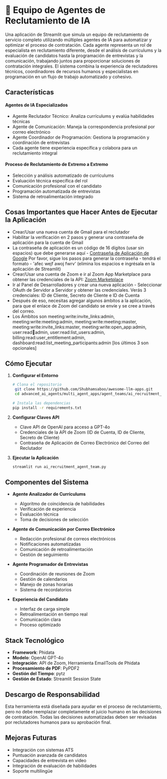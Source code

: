 # 💼 Equipo de Agentes de Reclutamiento de IA

Una aplicación de Streamlit que simula un equipo de reclutamiento de servicio completo utilizando múltiples agentes de IA para automatizar y optimizar el proceso de contratación. Cada agente representa un rol de especialista en reclutamiento diferente, desde el análisis de currículums y la evaluación de candidatos hasta la programación de entrevistas y la comunicación, trabajando juntos para proporcionar soluciones de contratación integrales. El sistema combina la experiencia de reclutadores técnicos, coordinadores de recursos humanos y especialistas en programación en un flujo de trabajo automatizado y cohesivo.

## Características

#### Agentes de IA Especializados

- Agente Reclutador Técnico: Analiza currículums y evalúa habilidades técnicas
- Agente de Comunicación: Maneja la correspondencia profesional por correo electrónico
- Agente Coordinador de Programación: Gestiona la programación y coordinación de entrevistas
- Cada agente tiene experiencia específica y colabora para un reclutamiento integral


#### Proceso de Reclutamiento de Extremo a Extremo
- Selección y análisis automatizado de currículums
- Evaluación técnica específica del rol
- Comunicación profesional con el candidato
- Programación automatizada de entrevistas
- Sistema de retroalimentación integrado

## Cosas Importantes que Hacer Antes de Ejecutar la Aplicación

- Crear/Usar una nueva cuenta de Gmail para el reclutador
- Habilitar la verificación en 2 pasos y generar una contraseña de aplicación para la cuenta de Gmail
- La contraseña de aplicación es un código de 16 dígitos (usar sin espacios) que debe generarse aquí - [Contraseña de Aplicación de Google](https://support.google.com/accounts/answer/185833?hl=es) Por favor, sigue los pasos para generar la contraseña - tendrá el formato - 'afec wejf awoj fwrv' (elimina los espacios e ingrésala en la aplicación de Streamlit)
- Crear/Usar una cuenta de Zoom e ir al Zoom App Marketplace para obtener las credenciales de la API:
[Zoom Marketplace](https://marketplace.zoom.us)
- Ir al Panel de Desarrolladores y crear una nueva aplicación - Seleccionar OAuth de Servidor a Servidor y obtener las credenciales. Verás 3 credenciales: ID de Cliente, Secreto de Cliente e ID de Cuenta
- Después de eso, necesitas agregar algunos ámbitos a la aplicación, para que el enlace de Zoom del candidato se envíe y se cree a través del correo.
- Los Ámbitos son meeting:write:invite_links:admin, meeting:write:meeting:admin, meeting:write:meeting:master, meeting:write:invite_links:master, meeting:write:open_app:admin, user:read:email:admin, user:read:list_users:admin, billing:read:user_entitlement:admin, dashboard:read:list_meeting_participants:admin [los últimos 3 son opcionales]

## Cómo Ejecutar

1. **Configurar el Entorno**
   ```bash
   # Clona el repositorio
    git clone https://github.com/Shubhamsaboo/awesome-llm-apps.git
    cd advanced_ai_agents/multi_agent_apps/agent_teams/ai_recruitment_agent_team
    
   # Instala las dependencias
   pip install -r requirements.txt
   ```

2. **Configurar Claves API**
   - Clave API de OpenAI para acceso a GPT-4o
   - Credenciales de la API de Zoom (ID de Cuenta, ID de Cliente, Secreto de Cliente)
   - Contraseña de Aplicación de Correo Electrónico del Correo del Reclutador

3. **Ejecutar la Aplicación**
   ```bash
   streamlit run ai_recruitment_agent_team.py
   ```

## Componentes del Sistema

- **Agente Analizador de Currículums**
  - Algoritmo de coincidencia de habilidades
  - Verificación de experiencia
  - Evaluación técnica
  - Toma de decisiones de selección

- **Agente de Comunicación por Correo Electrónico**
  - Redacción profesional de correos electrónicos
  - Notificaciones automatizadas
  - Comunicación de retroalimentación
  - Gestión de seguimiento

- **Agente Programador de Entrevistas**
  - Coordinación de reuniones de Zoom
  - Gestión de calendarios
  - Manejo de zonas horarias
  - Sistema de recordatorios

- **Experiencia del Candidato**
  - Interfaz de carga simple
  - Retroalimentación en tiempo real
  - Comunicación clara
  - Proceso optimizado

## Stack Tecnológico

- **Framework**: Phidata
- **Modelo**: OpenAI GPT-4o
- **Integración**: API de Zoom, Herramienta EmailTools de Phidata
- **Procesamiento de PDF**: PyPDF2
- **Gestión del Tiempo**: pytz
- **Gestión de Estado**: Streamlit Session State


## Descargo de Responsabilidad

Esta herramienta está diseñada para ayudar en el proceso de reclutamiento, pero no debe reemplazar completamente el juicio humano en las decisiones de contratación. Todas las decisiones automatizadas deben ser revisadas por reclutadores humanos para su aprobación final.

## Mejoras Futuras

- Integración con sistemas ATS
- Puntuación avanzada de candidatos
- Capacidades de entrevista en video
- Integración de evaluación de habilidades
- Soporte multilingüe
